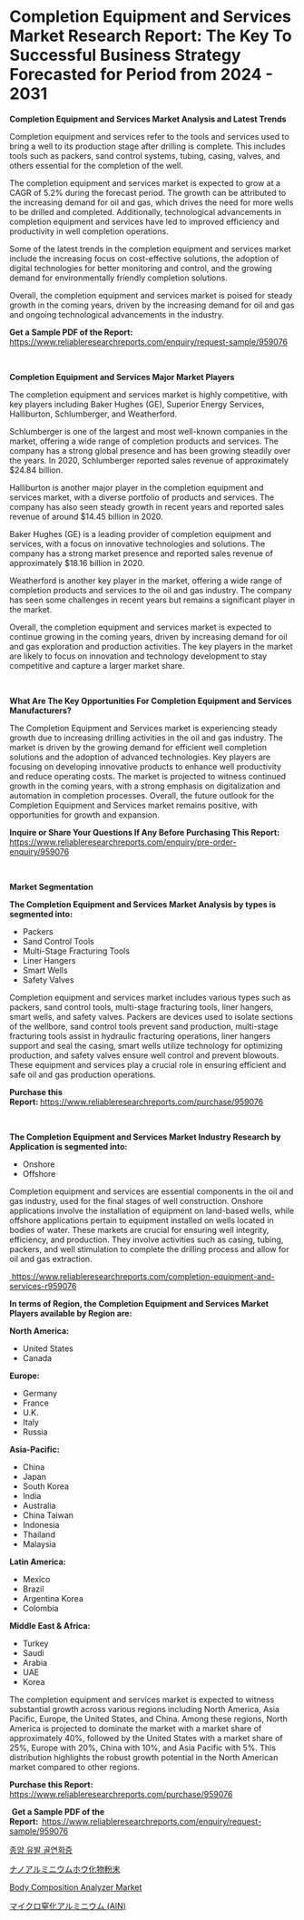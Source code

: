 <p><h1>Completion Equipment and Services Market Research Report: The Key To Successful Business Strategy Forecasted for Period from 2024 - 2031</h1></p><p><strong>Completion Equipment and Services Market Analysis and Latest Trends</strong></p>
<p><p>Completion equipment and services refer to the tools and services used to bring a well to its production stage after drilling is complete. This includes tools such as packers, sand control systems, tubing, casing, valves, and others essential for the completion of the well.</p><p>The completion equipment and services market is expected to grow at a CAGR of 5.2% during the forecast period. The growth can be attributed to the increasing demand for oil and gas, which drives the need for more wells to be drilled and completed. Additionally, technological advancements in completion equipment and services have led to improved efficiency and productivity in well completion operations.</p><p>Some of the latest trends in the completion equipment and services market include the increasing focus on cost-effective solutions, the adoption of digital technologies for better monitoring and control, and the growing demand for environmentally friendly completion solutions.</p><p>Overall, the completion equipment and services market is poised for steady growth in the coming years, driven by the increasing demand for oil and gas and ongoing technological advancements in the industry.</p></p>
<p><strong>Get a Sample PDF of the Report:&nbsp;</strong> <a href="https://www.reliableresearchreports.com/enquiry/request-sample/959076">https://www.reliableresearchreports.com/enquiry/request-sample/959076</a></p>
<p>&nbsp;</p>
<p><strong>Completion Equipment and Services Major Market Players</strong></p>
<p><p>The completion equipment and services market is highly competitive, with key players including Baker Hughes (GE), Superior Energy Services, Halliburton, Schlumberger, and Weatherford.</p><p>Schlumberger is one of the largest and most well-known companies in the market, offering a wide range of completion products and services. The company has a strong global presence and has been growing steadily over the years. In 2020, Schlumberger reported sales revenue of approximately $24.84 billion.</p><p>Halliburton is another major player in the completion equipment and services market, with a diverse portfolio of products and services. The company has also seen steady growth in recent years and reported sales revenue of around $14.45 billion in 2020.</p><p>Baker Hughes (GE) is a leading provider of completion equipment and services, with a focus on innovative technologies and solutions. The company has a strong market presence and reported sales revenue of approximately $18.16 billion in 2020.</p><p>Weatherford is another key player in the market, offering a wide range of completion products and services to the oil and gas industry. The company has seen some challenges in recent years but remains a significant player in the market.</p><p>Overall, the completion equipment and services market is expected to continue growing in the coming years, driven by increasing demand for oil and gas exploration and production activities. The key players in the market are likely to focus on innovation and technology development to stay competitive and capture a larger market share.</p></p>
<p>&nbsp;</p>
<p><strong>What Are The Key Opportunities For Completion Equipment and Services Manufacturers?</strong></p>
<p><p>The Completion Equipment and Services market is experiencing steady growth due to increasing drilling activities in the oil and gas industry. The market is driven by the growing demand for efficient well completion solutions and the adoption of advanced technologies. Key players are focusing on developing innovative products to enhance well productivity and reduce operating costs. The market is projected to witness continued growth in the coming years, with a strong emphasis on digitalization and automation in completion processes. Overall, the future outlook for the Completion Equipment and Services market remains positive, with opportunities for growth and expansion.</p></p>
<p><strong>Inquire or Share Your Questions If Any Before Purchasing This Report:</strong> <a href="https://www.reliableresearchreports.com/enquiry/pre-order-enquiry/959076">https://www.reliableresearchreports.com/enquiry/pre-order-enquiry/959076</a></p>
<p>&nbsp;</p>
<p><strong>Market Segmentation</strong></p>
<p><strong>The Completion Equipment and Services Market Analysis by types is segmented into:</strong></p>
<p><ul><li>Packers</li><li>Sand Control Tools</li><li>Multi-Stage Fracturing Tools</li><li>Liner Hangers</li><li>Smart Wells</li><li>Safety Valves</li></ul></p>
<p><p>Completion equipment and services market includes various types such as packers, sand control tools, multi-stage fracturing tools, liner hangers, smart wells, and safety valves. Packers are devices used to isolate sections of the wellbore, sand control tools prevent sand production, multi-stage fracturing tools assist in hydraulic fracturing operations, liner hangers support and seal the casing, smart wells utilize technology for optimizing production, and safety valves ensure well control and prevent blowouts. These equipment and services play a crucial role in ensuring efficient and safe oil and gas production operations.</p></p>
<p><strong>Purchase this Report:&nbsp;</strong><a href="https://www.reliableresearchreports.com/purchase/959076">https://www.reliableresearchreports.com/purchase/959076</a></p>
<p>&nbsp;</p>
<p><strong>The Completion Equipment and Services Market Industry Research by Application is segmented into:</strong></p>
<p><ul><li>Onshore</li><li>Offshore</li></ul></p>
<p><p>Completion equipment and services are essential components in the oil and gas industry, used for the final stages of well construction. Onshore applications involve the installation of equipment on land-based wells, while offshore applications pertain to equipment installed on wells located in bodies of water. These markets are crucial for ensuring well integrity, efficiency, and production. They involve activities such as casing, tubing, packers, and well stimulation to complete the drilling process and allow for oil and gas extraction.</p></p>
<p><a href="https://www.reliableresearchreports.com/completion-equipment-and-services-r959076">&nbsp;https://www.reliableresearchreports.com/completion-equipment-and-services-r959076</a></p>
<p><strong>In terms of Region, the Completion Equipment and Services Market Players available by Region are:</strong></p>
<p>
    <p> <strong> North America: </strong>
        <ul>
            <li>United States</li>
            <li>Canada</li>
        </ul>
        </p> 
    <p> <strong> Europe: </strong>
        <ul>
            <li>Germany</li>
            <li>France</li>
            <li>U.K.</li>
            <li>Italy</li>
            <li>Russia</li>
        </ul>
        </p> 
    <p> <strong> Asia-Pacific: </strong>
        <ul>
            <li>China</li>
            <li>Japan</li>
            <li>South Korea</li>
            <li>India</li>
            <li>Australia</li>
            <li>China Taiwan</li>
            <li>Indonesia</li>
            <li>Thailand</li>
            <li>Malaysia</li>
        </ul>
        </p> 
    <p> <strong> Latin America: </strong>
        <ul>
            <li>Mexico</li>
            <li>Brazil</li>
            <li>Argentina Korea</li>
            <li>Colombia</li>
        </ul>
        </p> 
    <p> <strong> Middle East & Africa: </strong>
        <ul>
            <li>Turkey</li>
            <li>Saudi</li>
            <li>Arabia</li>
            <li>UAE</li>
            <li>Korea</li>
        </ul>
    </p>
    </p>
<p><p>The completion equipment and services market is expected to witness substantial growth across various regions including North America, Asia Pacific, Europe, the United States, and China. Among these regions, North America is projected to dominate the market with a market share of approximately 40%, followed by the United States with a market share of 25%, Europe with 20%, China with 10%, and Asia Pacific with 5%. This distribution highlights the robust growth potential in the North American market compared to other regions.</p></p>
<p><strong>Purchase this Report: </strong><a href="https://www.reliableresearchreports.com/purchase/959076">https://www.reliableresearchreports.com/purchase/959076</a></p>
<p>&nbsp;<strong>Get a Sample PDF of the Report:&nbsp;&nbsp;</strong><a href="https://www.reliableresearchreports.com/enquiry/request-sample/959076">https://www.reliableresearchreports.com/enquiry/request-sample/959076</a></p>
<p><strong></strong></p>
<p><p><a href="https://medium.com/@lottierunte44/%EC%A2%85%EC%96%91-%EC%9C%A0%EB%8F%84-%EA%B3%A8%EC%86%8C%EA%B2%BD%ED%97%98-%EC%8B%9C%EC%9E%A5-%EB%B6%84%EC%84%9D-%EA%B8%80%EB%A1%9C%EB%B2%8C-%EC%82%B0%EC%97%85-%EC%A0%84%EB%A7%9D-%EB%B0%8F-%EC%98%88%EC%B8%A1-2024%EB%85%84-2031%EB%85%84-9661bc799aab">종양 유발 골연화증</a></p><p><a href="https://github.com/TatumKoelpin2017/Market-Research-Report-List-1/blob/main/104538184588.md">ナノアルミニウムホウ化物粉末</a></p><p><a href="https://github.com/JennyferFeil2023/Market-Research-Report-List-1/blob/main/body-composition-analyzer-market.md">Body Composition Analyzer Market</a></p><p><a href="https://github.com/GregorioOKeefe2023/Market-Research-Report-List-1/blob/main/748588284587.md">マイクロ窒化アルミニウム (AlN)</a></p></p>